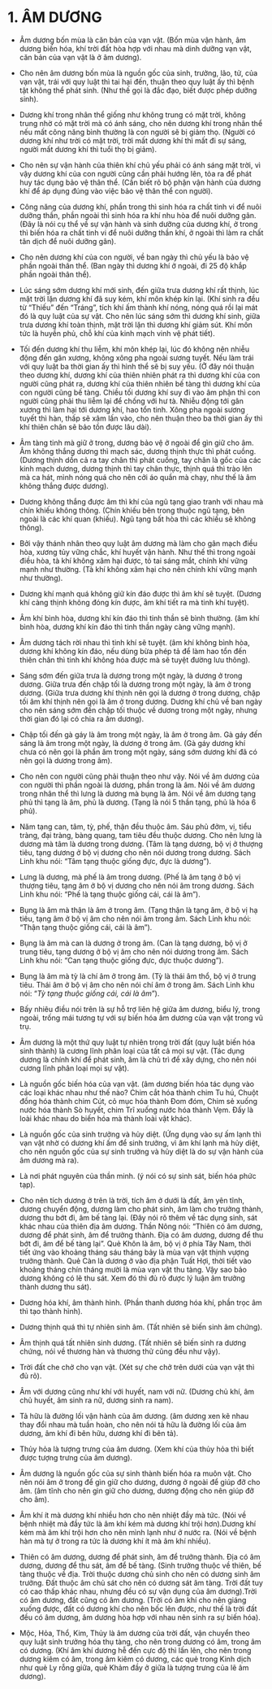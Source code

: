 # 1. ÂM DƯƠNG

-   Âm dương bốn mùa là căn bản của vạn vật. (Bốn mùa vận hành, âm dương biến hóa, khí trời đất hòa hợp với nhau mà dinh dưỡng vạn vật, căn bản của vạn vật là ở âm dương).

-   Cho nên âm dương bốn mùa là nguồn gốc của sinh, trưởng, lão, tử, của vạn vật, trái với quy luật thì tai hại đến, thuận theo quy luật ấy thì bệnh tật không thể phát sinh. (Như thế gọi là đắc đạo, biết được phép dưỡng sinh).

-   Dương khí trong nhân thể giống như không trung có mặt trời, không trung nhờ có mặt trời mà có ánh sáng, cho nên dương khí trong nhân thể nếu mất công năng bình thường là con người sẽ bị giảm thọ. (Người có dương khí như trời có mặt trời, trời mất dương khí thì mất đi sự sáng, người mất dương khí thì tuổi thọ bị giảm).

-   Cho nên sự vận hành của thiên khí chủ yếu phải có ánh sáng mặt trời, vì vậy dương khí của con người cũng cần phải hướng lên, tỏa ra để phát huy tác dụng bảo vệ thân thể. (Cần biết rõ bộ phận vận hành của dương khí để áp dụng đúng vào việc bảo vệ thân thể con người).

-   Công năng của dương khí, phần trong thì sinh hóa ra chất tinh vi để nuôi dưỡng thần, phần ngoài thì sinh hóa ra khí nhu hòa để nuôi dưỡng gân. (Đây là nói cụ thể về sự vận hành và sinh dưỡng của dương khí, ở trong thì biến hóa ra chất tinh vi để nuôi dưỡng thần khí, ở ngoài thì làm ra chất tân dịch để nuôi dưỡng gân).

-   Cho nên dương khí của con người, về ban ngày thì chủ yếu là bảo vệ phần ngoài thân thể. (Ban ngày thì dương khí ở ngoài, đi 25 độ khắp phần ngoài thân thể).

-   Lúc sáng sớm dương khí mới sinh, đến giữa trưa dương khí rất thịnh, lúc mặt trời lặn dương khí đã suy kém, khí môn khép kín lại. (Khí sinh ra đều từ “Thiếu” đến “Tráng”, tích khí ấm thành khí nóng, nóng quá rồi lại mát đó là quy luật của sự vật. Cho nên lúc sáng sớm thì dương khí sinh, giữa trưa dương khí toàn thịnh, mặt trời lặn thì dương khí giảm sút. Khí môn tức là huyền phủ, chỗ khí của kinh mạch vinh vệ phát tiết).

-   Tối đến dương khí thu liễm, khí môn khép lại, lúc đó không nên nhiễu động đến gân xương, không xông pha ngoài sương tuyết. Nếu làm trái với quy luật ba thời gian ấy thì hình thể sẽ bị suy yếu. (Ở đây nói thuận theo dương khí, dương khí của thiên nhiên phát ra thì dương khí của con người cũng phát ra, dương khí của thiên nhiên bế tàng thì dương khí của con người cũng bế tàng. Chiều tối dương khí suy đi vào âm phận thì con người cũng phải thu liễm lại để chống với hư tà. Nhiễu động tới gân xương thì làm hại tới dương khí, hao tổn tinh. Xông pha ngoài sương tuyết thì hàn, thấp sẽ xâm lấn vào, cho nên thuận theo ba thời gian ấy thì khí thiên chân sẽ bảo tồn được lâu dài).

-   Âm tàng tinh mà giữ ở trong, dương bảo vệ ở ngoài để gìn giữ cho âm. Âm không thắng dương thì mạch sác, dương thịnh thực thì phát cuồng. (Dương thịnh dồn cả ra tay chân thì phát cuồng, tay chân là gốc của các kinh mạch dương, dương thịnh thì tay chân thực, thịnh quá thì trào lên mà ca hát, mình nóng quá cho nên cởi áo quần mà chạy, như thế là âm không thắng được dương).

-   Dương không thắng được âm thì khí của ngũ tạng giao tranh với nhau mà chín khiếu không thông. (Chín khiếu bên trong thuộc ngũ tạng, bên ngoài là các khí quan (khiếu). Ngũ tạng bất hòa thì các khiếu sẽ không thông).

-   Bởi vậy thánh nhân theo quy luật âm dương mà làm cho gân mạch điều hòa, xương tủy vững chắc, khí huyết vận hành. Như thế thì trong ngoài điều hòa, tà khí không xâm hại được, tỏ tai sáng mắt, chính khí vững mạnh như thường. (Tà khí không xâm hại cho nên chính khí vững mạnh như thường).

-   Dương khí mạnh quá không giữ kín đáo được thì âm khí sẽ tuyệt. (Dương khí càng thịnh không đóng kín được, âm khí tiết ra mà tinh khí tuyệt).

-   Âm khí bình hòa, dương khí kín đáo thì tinh thần sẽ bình thường. (âm khí bình hòa, dương khí kín đáo thì tinh thần ngày càng vững mạnh).

-   Âm dương tách rời nhau thì tinh khí sẽ tuyệt. (âm khí không bình hòa, dương khí không kín đáo, nếu dùng bừa phép tả để làm hao tổn đến thiên chân thì tinh khí không hóa được mà sẽ tuyệt đường lưu thông).

-   Sáng sớm đến giữa trưa là dương trong một ngày, là dương ở trong dương. Giữa trưa đến chập tối là dương trong một ngày, là âm ở trong dương. (Giữa trưa dương khí thịnh nên gọi là dương ở trong dương, chập tối âm khí thịnh nên gọi là âm ở trong dương. Dương khí chủ về ban ngày cho nên sáng sớm đến chập tối thuộc về dương trong một ngày, nhưng thời gian đó lại có chia ra âm dương).

-   Chập tối đến gà gáy là âm trong một ngày, là âm ở trong âm. Gà gáy đến sáng là âm trong một ngày, là dương ở trong âm. (Gà gáy dương khí chưa có nên gọi là phần âm trong một ngày, sáng sớm dương khí đã có nên gọi là dương trong âm).

-   Cho nên con người cũng phải thuận theo như vậy. Nói về âm dương của con người thì phần ngoài là dương, phần trong là âm. Nói về âm dương trong nhân thể thì lưng là dương mà bụng là âm. Nói về âm dương tạng phủ thì tạng là âm, phủ là dương. (Tạng là nói 5 thần tạng, phủ là hóa 6 phủ).

-   Năm tạng can, tâm, tỳ, phế, thận đều thuộc âm. Sáu phủ đởm, vị, tiểu tràng, đại tràng, bàng quang, tam tiêu đều thuộc dương. Cho nên lưng là dương mà tâm là dương trong dương. (Tâm là tạng dương, bộ vị ở thượng tiêu, tạng dương ở bộ vị dương cho nên nói dương trong dương. Sách Linh khu nói: “Tâm tạng thuộc giống đực, đực là dương”).

-   Lưng là dương, mà phế là âm trong dương. (Phế là âm tạng ở bộ vị thượng tiêu, tạng âm ở bộ vị dương cho nên nói âm trong dương. Sách Linh khu nói: “Phế là tạng thuộc giống cái, cái là âm”).

-   Bụng là âm mà thận là âm ở trong âm. (Tạng thận là tạng âm, ở bộ vị hạ tiêu, tạng âm ở bộ vị âm cho nên nói âm trong âm. Sách Linh khu nói: “Thận tạng thuộc giống cái, cái là âm”).

-   Bụng là âm mà can là dương ở trong âm. (Can là tạng dương, bộ vị ở trung tiêu, tạng dương ở bộ vị âm cho nên nói dương trong âm. Sách Linh khu nói: “Can tạng thuộc giống đực, đực thuộc dương”).

-   Bụng là âm mà tỳ là chí âm ở trong âm. (Tỳ là thái âm thổ, bộ vị ở trung tiêu. Thái âm ở bộ vị âm cho nên nói chí âm ở trong âm. Sách Linh khu nói: “*Tỳ tạng thuộc giống cái, cái là âm*”).

-   Bấy nhiêu điều nói trên là sự hỗ trợ liên hệ giữa âm dương, biểu lý, trong ngoài, trống mái tương tự với sự biến hóa âm dương của vạn vật trong vũ trụ.

-   Âm dương là một thứ quy luật tự nhiên trong trời đất (quy luật biến hóa sinh thành) là cương lĩnh phân loại của tất cả mọi sự vật. (Tác dụng dương là chính khí để phát sinh, âm là chủ trì để xây dựng, cho nên nói cương lĩnh phân loại mọi sự vật).

-   Là nguồn gốc biến hóa của vạn vật. (âm dương biến hóa tác dụng vào các loại khác nhau như thế nào? Chim cắt hóa thành chim Tu hú, Chuột đồng hóa thành chim Cút, cỏ mục hóa thành Đom đóm, Chim sẻ xuống nước hóa thành Sò huyết, chim Trĩ xuống nước hóa thành Vẹm. Đấy là loài khác nhau do biến hóa mà thành loài vật khác).

-   Là nguồn gốc của sinh trưởng và hủy diệt. (Ứng dụng vào sự ấm lạnh thì vạn vật nhờ có dương khí ấm để sinh trưởng, vì âm khí lạnh mà hủy diệt, cho nên nguồn gốc của sự sinh trưởng và hủy diệt là do sự vận hành của âm dương mà ra).

-   Là nơi phát nguyên của thần minh. (ý nói có sự sinh sát, biến hóa phức tạp).

-   Cho nên tích dương ở trên là trời, tích âm ở dưới là đất, âm yên tĩnh, dương chuyển động, dương làm cho phát sinh, âm làm cho trưởng thành, dương thu bớt đi, âm bế tàng lại. (Đây nói rõ thêm về tác dụng sinh, sát khác nhau của thiên địa âm dương. Thần Nông nói: “Thiên có âm dương, dương để phát sinh, âm để trưởng thành. Địa có âm dương, dương để thu bớt đi, âm để bế tàng lại”. Quẻ Khôn là âm, bộ vị ở phía Tây Nam, thời tiết ứng vào khoảng tháng sáu tháng bảy là mùa vạn vật thịnh vượng trưởng thành. Quẻ Càn là dương ở vào địa phận Tuất Hợi, thời tiết vào khoảng tháng chín tháng mười là mùa vạn vật thu tàng. Vậy sao bảo dương không có lẽ thu sát. Xem đó thì đủ rõ được lý luận âm trưởng thành dương thu sát).

-   Dương hóa khí, âm thành hình. (Phần thanh dương hóa khí, phần trọc âm thì tạo thành hình).

-   Dương thịnh quá thì tự nhiên sinh âm. (Tất nhiên sẽ biến sinh âm chứng).

-   Âm thịnh quá tất nhiên sinh dương. (Tất nhiên sẽ biến sinh ra dương chứng, nói về thương hàn và thương thử cũng đều như vậy).

-   Trời đất che chở cho vạn vật. (Xét sự che chở trên dưới của vạn vật thì đủ rõ).

-   Âm với dương cũng như khí với huyết, nam với nữ. (Dương chủ khí, âm chủ huyết, âm sinh ra nữ, dương sinh ra nam).

-   Tả hữu là đường lối vận hành của âm dương. (âm dương xen kẽ nhau thay đổi nhau mà tuần hoàn, cho nên nói tả hữu là đường lối của âm dương, âm khí đi bên hữu, dương khí đi bên tả).

-   Thủy hỏa là tượng trưng của âm dương. (Xem khí của thủy hỏa thì biết được tượng trưng của âm dương).

-   Âm dương là nguồn gốc của sự sinh thành biến hóa ra muôn vật. Cho nên nói âm ở trong để gìn giữ cho dương, dương ở ngoài để giúp đỡ cho âm. (âm tĩnh cho nên gìn giữ cho dương, dương động cho nên giúp đỡ cho âm).

-   Âm khí ít mà dương khí nhiều hơn cho nên nhiệt đầy mà tức. (Nói về bệnh nhiệt mà đầy tức là âm khí kém mà dương khí trội hơn).Dương khí kém mà âm khí trội hơn cho nên mình lạnh như ở nước ra. (Nói về bệnh hàn mà tự ở trong ra tức là dương khí ít mà âm khí nhiều).

-   Thiên có âm dương, dương để phát sinh, âm để trưởng thành. Địa có âm dương, dương để thu sát, âm để bế tàng. (Sinh trưởng thuộc về thiên, bế tàng thuộc về địa. Trời thuộc dương chủ sinh cho nên có dương sinh âm trưởng. Đất thuộc âm chủ sát cho nên có dương sát âm tàng. Trời đất tuy có cao thấp khác nhau, nhưng đều có sự vận dụng của âm dương).Trời có âm dương, đất cũng có âm dương. (Trời có âm khí cho nên giáng xuống được, đất có dương khí cho nên bốc lên được, như thế là trời đất đều có âm dương, âm dương hòa hợp với nhau nên sinh ra sự biến hóa).

-   Mộc, Hỏa, Thổ, Kim, Thủy là âm dương của trời đất, vận chuyển theo quy luật sinh trưởng hóa thụ tàng, cho nên trong dương có âm, trong âm có dương. (Khí âm khí dương hễ đến cực độ thì lấn lên, cho nên trong dương kiêm có âm, trong âm kiêm có dương, các quẻ trong Kinh dịch như quẻ Ly rỗng giữa, quẻ Khảm đầy ở giữa là tượng trưng của lẽ âm dương).